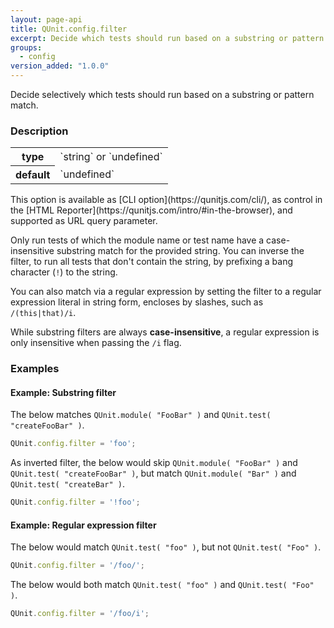 ```yaml
---
layout: page-api
title: QUnit.config.filter
excerpt: Decide which tests should run based on a substring or pattern match.
groups:
  - config
version_added: "1.0.0"
---
```


Decide selectively which tests should run based on a substring or pattern match.

### Description

<table>
<tr>
  <th>type</th>
  <td markdown="span">`string` or `undefined`</td>
</tr>
<tr>
  <th>default</th>
  <td markdown="span">`undefined`</td>
</tr>
</table>

<p class="note" markdown="1">This option is available as [CLI option](https://qunitjs.com/cli/), as control in the [HTML Reporter](https://qunitjs.com/intro/#in-the-browser), and supported as URL query parameter.</p>

Only run tests of which the module name or test name have a case-insensitive substring match for the provided string. You can inverse the filter, to run all tests that don't contain the string, by prefixing a bang character (`!`) to the string.

You can also match via a regular expression by setting the filter to a regular expression literal in string form, encloses by slashes, such as `/(this|that)/i`.

While substring filters are always **case-insensitive**, a regular expression is only insensitive when passing the `/i` flag.


### Examples

#### Example: Substring filter

The below matches `QUnit.module( "FooBar" )` and `QUnit.test( "createFooBar" )`.

```js
QUnit.config.filter = 'foo';
```

As inverted filter, the below would skip `QUnit.module( "FooBar" )` and `QUnit.test( "createFooBar" )`, but match `QUnit.module( "Bar" )` and `QUnit.test( "createBar" )`.

```js
QUnit.config.filter = '!foo';
```

#### Example: Regular expression filter

The below would match `QUnit.test( "foo" )`, but not `QUnit.test( "Foo" )`.

```js
QUnit.config.filter = '/foo/';
```

The below would both match `QUnit.test( "foo" )` and `QUnit.test( "Foo" )`.

```js
QUnit.config.filter = '/foo/i';
```
